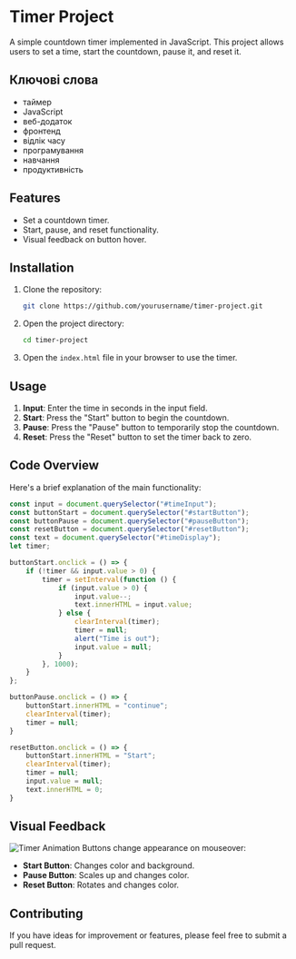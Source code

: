 # Timer Project

A simple countdown timer implemented in JavaScript. This project allows users to set a time, start the countdown, pause it, and reset it.
## Ключові слова

- таймер
- JavaScript
- веб-додаток
- фронтенд
- відлік часу
- програмування
- навчання
- продуктивність

## Features

- Set a countdown timer.
- Start, pause, and reset functionality.
- Visual feedback on button hover.

## Installation

1. Clone the repository:

   ```bash
   git clone https://github.com/yourusername/timer-project.git
   ```

2. Open the project directory:

   ```bash
   cd timer-project
   ```

3. Open the `index.html` file in your browser to use the timer.

## Usage

1. **Input**: Enter the time in seconds in the input field.
2. **Start**: Press the "Start" button to begin the countdown.
3. **Pause**: Press the "Pause" button to temporarily stop the countdown.
4. **Reset**: Press the "Reset" button to set the timer back to zero.

## Code Overview

Here's a brief explanation of the main functionality:

```javascript
const input = document.querySelector("#timeInput");
const buttonStart = document.querySelector("#startButton");
const buttonPause = document.querySelector("#pauseButton");
const resetButton = document.querySelector("#resetButton");
const text = document.querySelector("#timeDisplay");
let timer;

buttonStart.onclick = () => {
    if (!timer && input.value > 0) {
        timer = setInterval(function () {
            if (input.value > 0) {
                input.value--;
                text.innerHTML = input.value;
            } else {
                clearInterval(timer);
                timer = null;
                alert("Time is out");
                input.value = null;
            }
        }, 1000);
    }
};

buttonPause.onclick = () => {
    buttonStart.innerHTML = "continue";
    clearInterval(timer);
    timer = null;
}

resetButton.onclick = () => {
    buttonStart.innerHTML = "Start";
    clearInterval(timer);
    timer = null;
    input.value = null;
    text.innerHTML = 0;
}
```

## Visual Feedback
![Timer Animation](img/gif.36.02.gif)
Buttons change appearance on mouseover:

- **Start Button**: Changes color and background.
- **Pause Button**: Scales up and changes color.
- **Reset Button**: Rotates and changes color.

## Contributing

If you have ideas for improvement or features, please feel free to submit a pull request.
